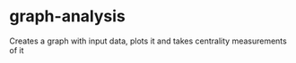 # graph-analysis
Creates a graph with input data, plots it and takes centrality measurements of it 
